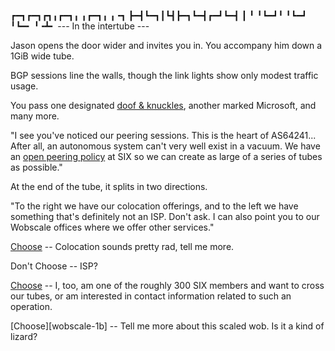 ┏━┓┏━┓┏┓╻┏━┓╻ ╻┏━┓╻ ╻╺┓ 
┣━┫┗━┓┃┗┫┣━┓┗━┫┏━┛┗━┫ ┃ 
╹ ╹┗━┛╹ ╹┗━┛  ╹┗━╸  ╹╺┻╸
--- In the intertube ---

Jason opens the door wider and invites you in. You accompany him down a 1GiB wide tube.

BGP sessions line the walls, though the link lights show only modest traffic usage.

You pass one designated [doof &amp; knuckles](https://doof.net/), another marked Microsoft, and many more.

"I see you've noticed our peering sessions. This is the heart of AS64241...
After all, an autonomous system can't very well exist in a vacuum. We have an
[open peering policy][peering] at SIX so we can create as large of a series of
tubes as possible."

At the end of the tube, it splits in two directions.

"To the right we have our colocation offerings, and to the left we have
something that's definitely not an ISP. Don't ask. I can also point you to our
Wobscale offices where we offer other services."

[Choose][colocation] -- Colocation sounds pretty rad, tell me more.

Don't Choose -- ISP?

[Choose][peering] -- I, too, am one of the roughly 300 SIX members and want to cross our tubes, or am interested in contact information related to such an operation.

[Choose][wobscale-1b] -- Tell me more about this scaled wob. Is it a kind of lizard?


[peering]: peering.html
[colocation]: colocation.html
